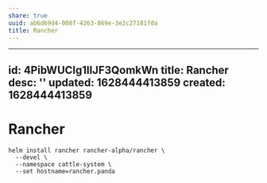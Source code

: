 ```yaml
---
share: true
uuid: ab6d69d4-008f-4263-869e-3e2c27181fda
title: Rancher
---
```

---
id: 4PibWUCIg1lIJF3QomkWn
title: Rancher
desc: ''
updated: 1628444413859
created: 1628444413859
---
# Rancher
    helm install rancher rancher-alpha/rancher \
      --devel \
      --namespace cattle-system \
      --set hostname=rancher.panda
